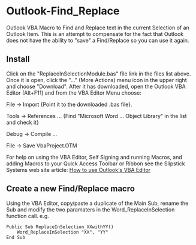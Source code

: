 # Outlook-Find_Replace
Outlook VBA Macro to Find and Replace text in the current Selection of an Outlook Item. This is an attempt to compensate for the fact that Outlook does not have the ability to "save" a Find/Replace so you can use it again.

## Install
Click on the "ReplaceInSelectionModule.bas" file link in the files list above. Once it is open, click the "..." (More Actions) menu icon in the upper right and choose "Download". After it has downloaded, open the Outlook VBA Editor (Alt+F11) and from the VBA Editor Menu choose:

File -> Import
{Point it to the downloaded .bas file}.

Tools -> References ...
{Find "Microsoft Word ... Object Library" in the list and check it}

Debug -> Compile ...

File -> Save VbaProject.OTM

For help on using the VBA Editor, Self Signing and running Macros, and adding Macros to your Quick Access Toolbar or Ribbon see the Slipstick Systems web site article: [How to use Outlook's VBA Editor](https://www.slipstick.com/developer/how-to-use-outlooks-vba-editor/)

## Create a new Find/Replace macro
Using the VBA Editor, copy/paste a duplicate of the Main Sub, rename the Sub and modify the two paramaters in the Word_ReplaceInSelection function call. e.g.
```
Public Sub ReplaceInSelection_XXwithYY()
    Word_ReplaceInSelection "XX", "YY"   
End Sub
```
